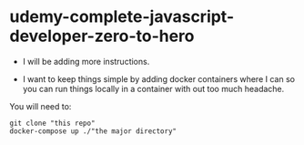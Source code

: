 # udemy-complete-javascript-developer-zero-to-hero

* I will be adding more instructions.

* I want to keep things simple by adding docker containers where I can so you can run things locally in a container with out too much headache.

You will need to:
```
git clone "this repo"
docker-compose up ./"the major directory"
```